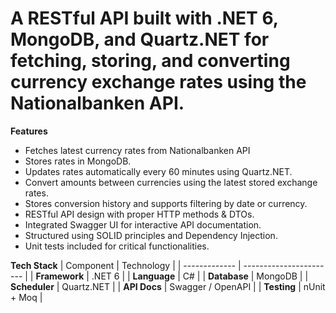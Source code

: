 # A RESTful API built with .NET 6, MongoDB, and Quartz.NET for fetching, storing, and converting currency exchange rates using the Nationalbanken API.

**Features**
* Fetches latest currency rates from Nationalbanken API
* Stores rates in MongoDB.
* Updates rates automatically every 60 minutes using Quartz.NET.
* Convert amounts between currencies using the latest stored exchange rates.
* Stores conversion history and supports filtering by date or currency.
* RESTful API design with proper HTTP methods & DTOs.
* Integrated Swagger UI for interactive API documentation.
* Structured using SOLID principles and Dependency Injection.
* Unit tests included for critical functionalities.

**Tech Stack**
| Component     | Technology              |
| ------------- | ----------------------- |
| **Framework** | .NET 6                  |
| **Language**  | C#                      |
| **Database**  | MongoDB                 |
| **Scheduler** | Quartz.NET              |
| **API Docs**  | Swagger / OpenAPI       |
| **Testing**   | nUnit + Moq             |
